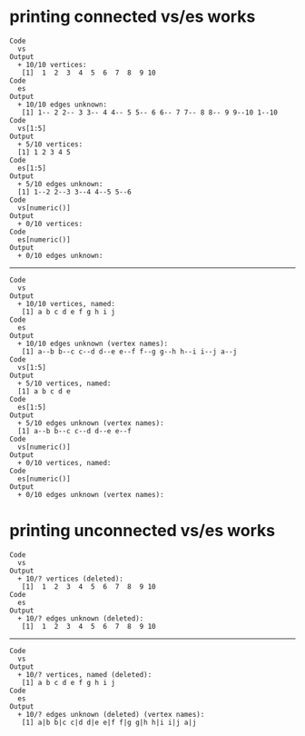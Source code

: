 # printing connected vs/es works

    Code
      vs
    Output
      + 10/10 vertices:
       [1]  1  2  3  4  5  6  7  8  9 10
    Code
      es
    Output
      + 10/10 edges unknown:
       [1] 1-- 2 2-- 3 3-- 4 4-- 5 5-- 6 6-- 7 7-- 8 8-- 9 9--10 1--10
    Code
      vs[1:5]
    Output
      + 5/10 vertices:
      [1] 1 2 3 4 5
    Code
      es[1:5]
    Output
      + 5/10 edges unknown:
      [1] 1--2 2--3 3--4 4--5 5--6
    Code
      vs[numeric()]
    Output
      + 0/10 vertices:
    Code
      es[numeric()]
    Output
      + 0/10 edges unknown:

---

    Code
      vs
    Output
      + 10/10 vertices, named:
       [1] a b c d e f g h i j
    Code
      es
    Output
      + 10/10 edges unknown (vertex names):
       [1] a--b b--c c--d d--e e--f f--g g--h h--i i--j a--j
    Code
      vs[1:5]
    Output
      + 5/10 vertices, named:
      [1] a b c d e
    Code
      es[1:5]
    Output
      + 5/10 edges unknown (vertex names):
      [1] a--b b--c c--d d--e e--f
    Code
      vs[numeric()]
    Output
      + 0/10 vertices, named:
    Code
      es[numeric()]
    Output
      + 0/10 edges unknown (vertex names):

# printing unconnected vs/es works

    Code
      vs
    Output
      + 10/? vertices (deleted):
       [1]  1  2  3  4  5  6  7  8  9 10
    Code
      es
    Output
      + 10/? edges unknown (deleted):
       [1]  1  2  3  4  5  6  7  8  9 10

---

    Code
      vs
    Output
      + 10/? vertices, named (deleted):
       [1] a b c d e f g h i j
    Code
      es
    Output
      + 10/? edges unknown (deleted) (vertex names):
       [1] a|b b|c c|d d|e e|f f|g g|h h|i i|j a|j

